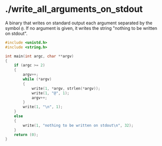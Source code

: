 # ./write_all_arguments_on_stdout

A binary that writes on standard output each argument separated by the symbol `@`. If no argument is given, it writes the string "nothing to be written on stdout".

```c
#include <unistd.h>
#include <string.h>

int	main(int argc, char **argv)
{
	if (argc >= 2)
	{
		argv++;
		while (*argv)
		{
			write(1, *argv, strlen(*argv));
			write(1, "@", 1);
			argv++;
		}
		write(1, "\n", 1);
	}
	else
	{
		write(1, "nothing to be written on stdout\n", 32);
	}
	return (0);
}
```
